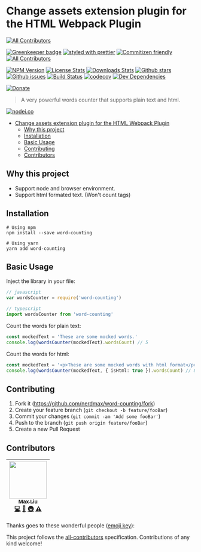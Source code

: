 # Change assets extension plugin for the HTML Webpack Plugin

[![All Contributors](https://img.shields.io/badge/all_contributors-1-orange.svg?style=flat-square)](#contributors)

[![Greenkeeper badge](https://badges.greenkeeper.io/nerdmax/word-counting.svg)](https://greenkeeper.io/)
[![styled with prettier](https://img.shields.io/badge/styled_with-prettier-ff69b4.svg)](https://github.com/prettier/prettier)
[![Commitizen friendly](https://img.shields.io/badge/commitizen-friendly-brightgreen.svg)](http://commitizen.github.io/cz-cli/)
[![All Contributors](https://img.shields.io/badge/all_contributors-1-orange.svg?style=flat-square)](#contributors)

[![NPM Version][npm-image]][npm-url]
[![License Stats][npm-license]][npm-url]
[![Downloads Stats][npm-downloads]][npm-url]
[![Github stars][github-stars]][github-url]
[![Github issues][github-issues]][github-issues-url]
[![Build Status](https://travis-ci.org/nerdmax/word-counting.svg?branch=master)](https://travis-ci.org/nerdmax/word-counting)
[![codecov](https://codecov.io/gh/nerdmax/word-counting/branch/master/graph/badge.svg)](https://codecov.io/gh/nerdmax/word-counting)
[![Dev Dependencies](https://david-dm.org/nerdmax/word-counting.svg)](https://david-dm.org/nerdmax/word-counting?type=dev)

[![Donate](https://img.shields.io/badge/donate-paypal-blue.svg)](https://paypal.me/nerdmax)

> A very powerful words counter that supports plain text and html.

[![nodei.co][npm-io]][npm-url]

- [Change assets extension plugin for the HTML Webpack Plugin](#change-assets-extension-plugin-for-the-html-webpack-plugin)
  - [Why this project](#why-this-project)
  - [Installation](#installation)
  - [Basic Usage](#basic-usage)
  - [Contributing](#contributing)
  - [Contributors](#contributors)

## Why this project

- Support node and browser environment.
- Support html formated text. (Won't count tags)

## Installation

```shell
# Using npm
npm install --save word-counting

# Using yarn
yarn add word-counting
```

## Basic Usage

Inject the library in your file:

```javascript
// javascript
var wordsCounter = require('word-counting')
```

```typescript
// typescript
import wordsCounter from 'word-counting'
```

Count the words for plain text:

```typescript
const mockedText = 'These are some mocked words.'
console.log(wordsCounter(mockedText).wordsCount) // 5
```

Count the words for html:

```typescript
const mockedText = '<p>These are some mocked words with html format</p>'
console.log(wordsCounter(mockedText, { isHtml: true }).wordsCount) // 8
```

## Contributing

1. Fork it (<https://github.com/nerdmax/word-counting/fork>)
2. Create your feature branch (`git checkout -b feature/fooBar`)
3. Commit your changes (`git commit -am 'Add some fooBar'`)
4. Push to the branch (`git push origin feature/fooBar`)
5. Create a new Pull Request

<!-- Markdown link & img dfn's -->

[npm-image]: https://img.shields.io/npm/v/word-counting.svg?style=flat-square
[npm-url]: https://www.npmjs.com/package/word-counting
[npm-license]: https://img.shields.io/npm/l/word-counting.svg
[npm-downloads]: https://img.shields.io/npm/dm/word-counting.svg?style=flat-square
[github-url]: https://github.com/nerdmax/word-counting
[github-issues]: https://img.shields.io/github/issues/nerdmax/word-counting.svg
[github-issues-url]: https://github.com/nerdmax/word-counting/issues
[github-stars]: https://img.shields.io/github/stars/nerdmax/word-counting.svg
[travis-image]: https://img.shields.io/travis/dbader/node-word-counting/master.svg?style=flat-square
[travis-url]: https://travis-ci.org/dbader/node-word-counting
[npm-io]: https://nodei.co/npm/word-counting.png?downloads=true&downloadRank=true&stars=true
[wiki]: https://github.com/nerdmax/word-counting/wiki

## Contributors

<!-- ALL-CONTRIBUTORS-LIST:START - Do not remove or modify this section -->
<!-- prettier-ignore -->
| [<img src="https://avatars3.githubusercontent.com/u/18550349?v=4" width="100px;"/><br /><sub><b>Max Liu</b></sub>](https://github.com/nerdmax)<br />[💻](https://github.com/nerdmax/word-counting/commits?author=nerdmax "Code") [📖](https://github.com/nerdmax/word-counting/commits?author=nerdmax "Documentation") [🚇](#infra-nerdmax "Infrastructure (Hosting, Build-Tools, etc)") [⚠️](https://github.com/nerdmax/word-counting/commits?author=nerdmax "Tests") |
| :---: |

<!-- ALL-CONTRIBUTORS-LIST:END -->

Thanks goes to these wonderful people ([emoji key](https://github.com/kentcdodds/all-contributors#emoji-key)):

This project follows the [all-contributors](https://github.com/kentcdodds/all-contributors) specification. Contributions of any kind welcome!
